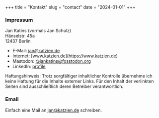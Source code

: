+++
title = "Kontakt"
slug = "contact"
date = "2024-01-01"
+++

### Impressum

<!-- two spaces at the end of the line to add a new newline! -->
Jan Katins (vormals Jan Schulz)  
Hänselstr. 45a  
12437 Berlin

- E-Mail: [jan@katzien.de](mailto:jan@katzien.de)
- Internet: [www.katzien.de](https://www.katzien.de)
- Mastodon: [@jankatins@fosstodon.org](https://fosstodon.org/@jankatins)
- LinkedIn: [profile](https://www.linkedin.com/in/jankatins/)

Haftungshinweis: Trotz sorgfältiger inhaltlicher Kontrolle übernehme ich
keine Haftung für die Inhalte externer Links. Für den Inhalt der
verlinkten Seiten sind ausschließlich deren Betreiber verantwortlich.

### Email

Einfach eine Mail an [jan@katzien.de](mailto:jan@katzien.de) schreiben.
